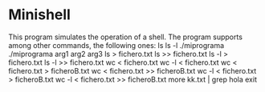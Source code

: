 # Minishell
This program simulates the operation of a shell.
The program supports among other commands, the following ones:
ls
ls -l
./miprograma
./miprograma arg1 arg2 arg3
ls > fichero.txt
ls >> fichero.txt
ls -l > fichero.txt
ls -l >> fichero.txt
wc < fichero.txt
wc -l < fichero.txt
wc < fichero.txt > ficheroB.txt
wc < fichero.txt >> ficheroB.txt
wc -l < fichero.txt > ficheroB.txt
wc -l < fichero.txt >> ficheroB.txt
more kk.txt | grep hola
exit

